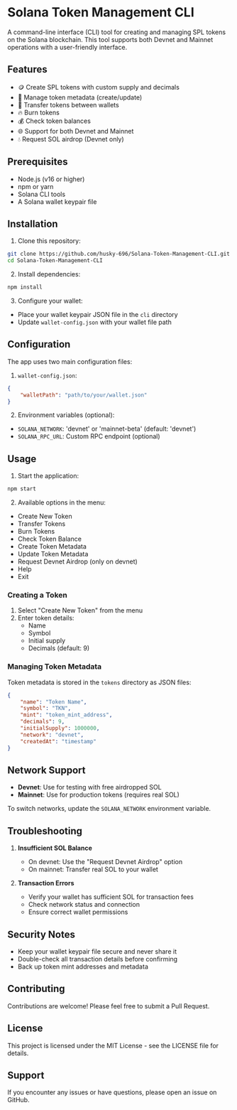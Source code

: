 # Solana Token Management CLI

A command-line interface (CLI) tool for creating and managing SPL tokens on the Solana blockchain. This tool supports both Devnet and Mainnet operations with a user-friendly interface.

## Features

- 🪙 Create SPL tokens with custom supply and decimals
- 📝 Manage token metadata (create/update)
- 💸 Transfer tokens between wallets
- 🔥 Burn tokens
- 💰 Check token balances
- 🌐 Support for both Devnet and Mainnet
- 💧 Request SOL airdrop (Devnet only)

## Prerequisites

- Node.js (v16 or higher)
- npm or yarn
- Solana CLI tools
- A Solana wallet keypair file

## Installation

1. Clone this repository:
```bash
git clone https://github.com/husky-696/Solana-Token-Management-CLI.git
cd Solana-Token-Management-CLI
```

2. Install dependencies:
```bash
npm install
```

3. Configure your wallet:
- Place your wallet keypair JSON file in the `cli` directory
- Update `wallet-config.json` with your wallet file path

## Configuration

The app uses two main configuration files:

1. `wallet-config.json`:
```json
{
    "walletPath": "path/to/your/wallet.json"
}
```

2. Environment variables (optional):
- `SOLANA_NETWORK`: 'devnet' or 'mainnet-beta' (default: 'devnet')
- `SOLANA_RPC_URL`: Custom RPC endpoint (optional)

## Usage

1. Start the application:
```bash
npm start
```

2. Available options in the menu:
- Create New Token
- Transfer Tokens
- Burn Tokens
- Check Token Balance
- Create Token Metadata
- Update Token Metadata
- Request Devnet Airdrop (only on devnet)
- Help
- Exit

### Creating a Token

1. Select "Create New Token" from the menu
2. Enter token details:
   - Name
   - Symbol
   - Initial supply
   - Decimals (default: 9)

### Managing Token Metadata

Token metadata is stored in the `tokens` directory as JSON files:
```json
{
    "name": "Token Name",
    "symbol": "TKN",
    "mint": "token_mint_address",
    "decimals": 9,
    "initialSupply": 1000000,
    "network": "devnet",
    "createdAt": "timestamp"
}
```

## Network Support

- **Devnet**: Use for testing with free airdropped SOL
- **Mainnet**: Use for production tokens (requires real SOL)

To switch networks, update the `SOLANA_NETWORK` environment variable.

## Troubleshooting

1. **Insufficient SOL Balance**
   - On devnet: Use the "Request Devnet Airdrop" option
   - On mainnet: Transfer real SOL to your wallet

2. **Transaction Errors**
   - Verify your wallet has sufficient SOL for transaction fees
   - Check network status and connection
   - Ensure correct wallet permissions

## Security Notes

- Keep your wallet keypair file secure and never share it
- Double-check all transaction details before confirming
- Back up token mint addresses and metadata

## Contributing

Contributions are welcome! Please feel free to submit a Pull Request.

## License

This project is licensed under the MIT License - see the LICENSE file for details.

## Support

If you encounter any issues or have questions, please open an issue on GitHub.